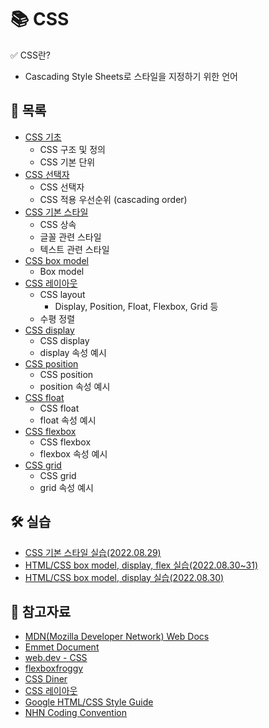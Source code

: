 # 📚 CSS

✅ CSS란?

- Cascading Style Sheets로 스타일을 지정하기 위한 언어



## 📃 목록

- [CSS 기초](https://github.com/hyejinny97/TIL/blob/master/CSS/base.md)
  - CSS 구조 및 정의
  - CSS 기본 단위
- [CSS 선택자](https://github.com/hyejinny97/TIL/blob/master/CSS/selector.md)
  - CSS 선택자
  - CSS 적용 우선순위 (cascading order)
- [CSS 기본 스타일](https://github.com/hyejinny97/TIL/blob/master/CSS/text_style.md)
  - CSS 상속
  - 글꼴 관련 스타일
  - 텍스트 관련 스타일
- [CSS box model](https://github.com/hyejinny97/TIL/blob/master/CSS/box_model.md)
  - Box model
- [CSS 레이아웃](https://github.com/hyejinny97/TIL/blob/master/CSS/layout.md)
  - CSS layout
    - Display, Position, Float, Flexbox, Grid 등
  - 수평 정렬
- [CSS display](https://github.com/hyejinny97/TIL/blob/master/CSS/display.md)
  - CSS display
  - display 속성 예시
- [CSS position](https://github.com/hyejinny97/TIL/blob/master/CSS/position.md)
  - CSS position
  - position 속성 예시
- [CSS float](https://github.com/hyejinny97/TIL/blob/master/CSS/float.md)
  - CSS float
  - float 속성 예시
- [CSS flexbox](https://github.com/hyejinny97/TIL/blob/master/CSS/flexbox.md)
  - CSS flexbox
  - flexbox 속성 예시
- [CSS grid](https://github.com/hyejinny97/TIL/blob/master/CSS/grid.md)
  - CSS grid
  - grid 속성 예시



## 🛠 실습
- [CSS 기본 스타일 실습(2022.08.29)](https://github.com/hyejinny97/TIL/blob/master/CSS/practice/practice_01)
- [HTML/CSS box model, display, flex 실습(2022.08.30~31)](https://github.com/hyejinny97/TIL/blob/master/CSS/practice/practice_02)
- [HTML/CSS box model, display 실습(2022.08.30)](https://github.com/hyejinny97/TIL/blob/master/CSS/practice/practice_03)



## 🔎 참고자료
- [MDN(Mozilla Developer Network) Web Docs](https://developer.mozilla.org/ko/)
- [Emmet Document](https://docs.emmet.io/cheat-sheet/)
- [web.dev - CSS](https://web.dev/learn/css/)
- [flexboxfroggy](https://flexboxfroggy.com/#ko)
- [CSS Diner](https://flukeout.github.io/)
- [CSS 레이아웃](https://ko.learnlayout.com/)
- [Google HTML/CSS Style Guide](https://google.github.io/styleguide/htmlcssguide.html)
- [NHN Coding Convention](https://nuli.navercorp.com/data/convention/NHN_Coding_Conventions_for_Markup_Languages.pdf)